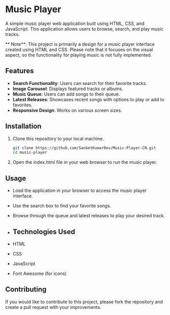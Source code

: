 
# Music Player

A simple music player web application built using HTML, CSS, and JavaScript. This application allows users to browse, search, and play music tracks.

** Note**: This project is primarily a design for a music player interface created using HTML and CSS. Please note that it focuses on the visual aspect, so the functionality for playing music is not fully implemented.

## Features

- **Search Functionality**: Users can search for their favorite tracks.
- **Image Carousel**: Displays featured tracks or albums.
- **Music Queue**: Users can add songs to their queue.
- **Latest Releases**: Showcases recent songs with options to play or add to favorites.
- **Responsive Design**: Works on various screen sizes.

## Installation

1. Clone this repository to your local machine.

   ```bash
   git clone https://github.com/SanketKumarDev/Music-Player-CN.git
   cd music-player
2. Open the index.html file in your web browser to run the music player.

## Usage
- Load the application in your browser to access the music player interface.
- Use the search box to find your favorite songs.
- Browse through the queue and latest releases to play your desired track.

- ## Technologies Used
- HTML
- CSS
- JavaScript
- Font Awesome (for icons)
## Contributing
  If you would like to contribute to this project, please fork the repository and create a pull request with your improvements.
